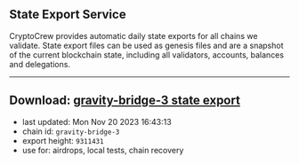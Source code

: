## State Export Service
CryptoCrew provides automatic daily state exports for all chains we validate. State export files can be used as genesis files and are a snapshot of the current blockchain state, including all validators, accounts, balances and delegations.

---
**Download: [gravity-bridge-3 state export](https://dl.ccvalidators.com/SERVICE/gravitybridge/gravity-bridge-3_export_9311431.json)**
---

- last updated: Mon Nov 20 2023 16:43:13
- chain id: `gravity-bridge-3`
- export height: `9311431`
- use for: airdrops, local tests, chain recovery
